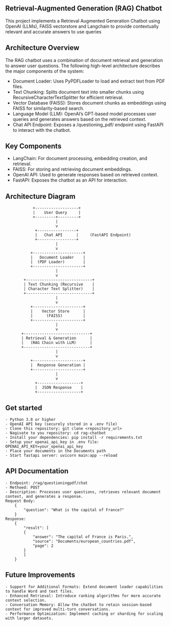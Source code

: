 ## Retrieval-Augmented Generation (RAG) Chatbot
This project implements a Retrieval Augmented Generation Chatbot using OpenAI (LLMs), FAISS vectorstore and Langchain to provide contextually relevant and accurate answers to use queries
## Architecture Overview
The RAG chatbot uses a combination of document retrieval and generation to answer user questions. The following high-level architecture describes the major components of the system:
- Document Loader: Uses PyPDFLoader to load and extract text from PDF files.
- Text Chunking: Splits document text into smaller chunks using RecursiveCharacterTextSplitter for efficient retrieval.
- Vector Database (FAISS): Stores document chunks as embeddings using FAISS for similarity-based search.
- Language Model (LLM): OpenAI’s GPT-based model processes user queries and generates answers based on the retrieved context.
- Chat API Endpoint: Exposes a /questioning_pdf/ endpoint using FastAPI to interact with the chatbot.
## Key Components
- LangChain: For document processing, embedding creation, and retrieval.
- FAISS: For storing and retrieving document embeddings.
- OpenAI API: Used to generate responses based on retrieved context.
- FastAPI: Exposes the chatbot as an API for interaction.
## Architecture Diagram

                +-------------------+
                |    User Query     |
                +---------+---------+
                          |
                          v
                 +-----------------+
                 |   Chat API      |     (FastAPI Endpoint)
                 +-----------------+
                          |
                          v
               +----------------------+
               |   Document Loader    |
               |  (PDF Loader)        |
               +----------------------+
                          |
                          v
            +-----------------------------+
            | Text Chunking (Recursive    |
            | Character Text Splitter)    |
            +-----------------------------+
                          |
                          v
               +----------------------+
               |    Vector Store      |
               |      (FAISS)         |
               +----------------------+
                          |
                          v
           +-----------------------------+
           | Retrieval & Generation      |
           |   (RAG Chain with LLM)      |
           +-----------------------------+
                          |
                          v
               +----------------------+
               |  Response Generation |
               +----------------------+
                          |
                          v
                 +-------------------+
                 |  JSON Response    |
                 +-------------------+
## Get started
    - Python 3.8 or higher
    - OpenAI API key (securely stored in a .env file)
    - Clone this repository: git clone <repository_url>
    - Nagivate to you repository: cd rag-chatbot
    - Install your dependencies: pip install -r requirements.txt
    - Setup your openai_api_key in .env file: OPENAI_API_KEY=your_openai_api_key
    - Place your documents in the Documents path
    - Start fastapi server: uvicorn main:app --reload
## API Documentation
    - Endpoint: /rag/questioningpdf/chat
    - Methoed: POST
    - Description: Processes user questions, retrieves relevant document context, and generates a response.
    Request Body:
        {
            "question": "What is the capital of France?"
        }
    Response:
        {
            "result": [
            {
                "answer": "The capital of France is Paris.",
                "source": "Documents/european_countries.pdf",
                "page": 2
            }
            ]
        }
## Future Improvements
    - Support for Additional Formats: Extend document loader capabilities to handle Word and text files.
    - Enhanced Retrieval: Introduce ranking algorithms for more accurate context selection.
    - Conversation Memory: Allow the chatbot to retain session-based context for improved multi-turn conversations.
    - Performance Optimization: Implement caching or sharding for scaling with larger datasets.


    


